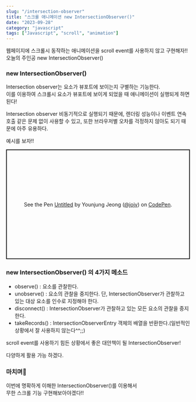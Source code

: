 ```yaml
---
slug: "/intersection-observer"
title: "스크롤 애니메이션 new IntersectionObserver()"
date: "2023-09-28"
category: "javascript"
tags: ["Javascript", "scroll", "animation"]
---
```


웹페이지에 스크롤시 동작하는 애니메이션을 scroll event를 사용하지 않고 구현해자!!  
오늘의 주인공 new IntersectionObserver()

### new IntersectionObserver()

Intersection observer는 요소가 뷰포트에 보이는지 구별하는 기능한다.  
이를 이용하여 스크롤시 요소가 뷰포트에 보이게 되었을 때 애니메이션이 실행되게 하면 된다!

Intersection observer 비동기적으로 실행되기 때문에,
렌더링 성능이나 이벤트 연속 호출 같은 문제 없이 사용할 수 있고,
또한 브라우저별 오차를 걱정하지 않아도 되기 때문에 아주 유용하다.

예시를 보자!!

<p class="codepen" data-height="300" data-default-tab="html,result" data-slug-hash="ZEjmzwN" data-user="jojv" style="height: 300px; box-sizing: border-box; display: flex; align-items: center; justify-content: center; border: 2px solid; margin: 1em 0; padding: 1em;">
  <span>See the Pen <a href="https://codepen.io/jojv/pen/ZEjmzwN">
  Untitled</a> by Younjung Jeong (<a href="https://codepen.io/jojv">@jojv</a>)
  on <a href="https://codepen.io">CodePen</a>.</span>
</p>
<script async src="https://cpwebassets.codepen.io/assets/embed/ei.js"></script>

### new IntersectionObserver() 의 4가지 메소드

-   observe() : 요소를 관찰한다.
-   unobserve() : 요소의 관찰을 중지한다. 단, IntersectionObserver가 관찰하고 있는 대상 요소를 인수로 지정해야 한다.
-   disconnect() : IntersectionObserver가 관찰하고 있는 모든 요소의 관찰을 중지한다.
-   takeRecords() : IntersectionObserverEntry 객체의 배열을 반환한다.(일반적인 상황에서 잘 사용하지 않는다^^;;)

scroll event를 사용하기 힘든 상황에서 좋은 대안책이 될 IntersectionObserver!

다양하게 활용 가능 하겠다.

### 마치며🎉

이번에 명확하게 이해한 IntersectionObserver()를 이용해서  
무한 스크롤 기능 구현해보아야겠다!!
